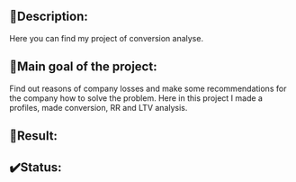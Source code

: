 ## 📜Description:
Here you can find my project of conversion analyse.
## 📌Main goal of the project:
Find out reasons of company losses and make some recommendations for the company how to solve the problem. Here in this project I made a profiles, made conversion, RR and LTV analysis.
## 💬Result:

## ✔️Status:

